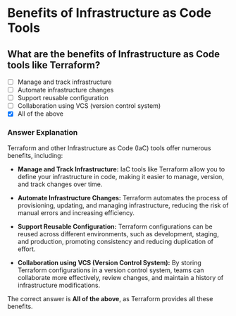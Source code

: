# Benefits of Infrastructure as Code Tools

## What are the benefits of Infrastructure as Code tools like Terraform?

- [ ] Manage and track infrastructure
- [ ] Automate infrastructure changes
- [ ] Support reusable configuration
- [ ] Collaboration using VCS (version control system)
- [x] All of the above

### Answer Explanation

Terraform and other Infrastructure as Code (IaC) tools offer numerous benefits, including:

- **Manage and Track Infrastructure:** IaC tools like Terraform allow you to define your infrastructure in code, making it easier to manage, version, and track changes over time.
  
- **Automate Infrastructure Changes:** Terraform automates the process of provisioning, updating, and managing infrastructure, reducing the risk of manual errors and increasing efficiency.
  
- **Support Reusable Configuration:** Terraform configurations can be reused across different environments, such as development, staging, and production, promoting consistency and reducing duplication of effort.
  
- **Collaboration using VCS (Version Control System):** By storing Terraform configurations in a version control system, teams can collaborate more effectively, review changes, and maintain a history of infrastructure modifications.

The correct answer is **All of the above**, as Terraform provides all these benefits.
